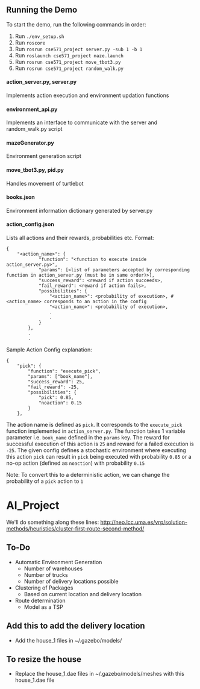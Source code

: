 ## Running the Demo

To start the demo, run the following commands in order:

1. Run `./env_setup.sh`
2. Run `roscore`
3. Run `rosrun cse571_project server.py -sub 1 -b 1`
4. Run `roslaunch cse571_project maze.launch`
5. Run `rosrun cse571_project move_tbot3.py`
6. Run `rosrun cse571_project random_walk.py`

#### action_server.py, server.py

Implements action execution and environment updation functions

#### environment_api.py

Implements an interface to communicate with the server and random_walk.py script

#### mazeGenerator.py

Environment generation script

#### move_tbot3.py, pid.py

Handles movement of turtlebot

#### books.json

Environment information dictionary generated by server.py

#### action_config.json

Lists all actions and their rewards, probabilities etc.
Format:

```
{
    "<action_name>": { 
            "function": "<function to execute inside action_server.py>",
            "params": [<list of parameters accepted by corresponding function in action_server.py (must be in same order)>],
            "success_reward": <reward if action succeeds>,
            "fail_reward": <reward if action fails>,
            "possibilities": {
                "<action_name>": <probability of execution>, #<action_name> corresponds to an action in the config
                "<action_name>": <probability of execution>,
                .
                .
            }
        },
        .
        .

```


Sample Action Config explanation:

```
{
    "pick": { 
        "function": "execute_pick",
        "params": ["book_name"],
        "success_reward": 25,
        "fail_reward": -25,
        "possibilities": {
            "pick": 0.85,
            "noaction": 0.15
        }
    },
```

The action name is defined as `pick`. It corresponds to the `execute_pick` function implemented in `action_server.py`. The function takes 1 variable parameter i.e. `book_name` defined in the `params` key. The reward for successful execution of this action is `25` and reward for a failed execution is `-25`. The given config defines a stochastic environment where executing this action `pick` can result in `pick` being executed with probability `0.85` or a no-op action (defined as `noaction`) with probability `0.15`

Note: To convert this to a deterministic action, we can change the probability of a `pick` action to `1`

# AI_Project
We'll do something along these lines: http://neo.lcc.uma.es/vrp/solution-methods/heuristics/cluster-first-route-second-method/

## To-Do
- Automatic Environment Generation
  - Number of warehouses
  - Number of trucks
  - Number of delivery locations possible
- Clustering of Packages 
  - Based on current location and delivery location
- Route determination
  - Model as a TSP
  
## Add this to add the delivery location
- Add the house_1 files in ~/.gazebo/models/
  
## To resize the house
- Replace the house_1.dae files in ~/.gazebo/models/meshes with this house_1.dae file
